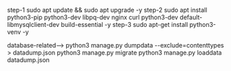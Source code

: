 step-1 sudo apt update && sudo apt upgrade -y
step-2 sudo apt install python3-pip python3-dev libpq-dev nginx curl python3-dev default-libmysqlclient-dev build-essential -y
step-3 sudo apt-get install python3-venv -y

database-related--> python3 manage.py dumpdata --exclude=contenttypes > datadump.json
                    python3 manage.py migrate
                    python3 manage.py loaddata datadump.json
